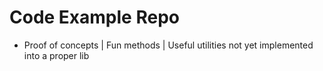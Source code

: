 # Code Example Repo
- Proof of concepts | Fun methods | Useful utilities not yet implemented into a proper lib

